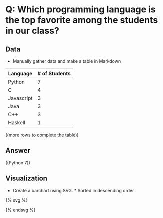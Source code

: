 # Q: Which programming language is the top favorite among the students in our class?

## Data

* Manually gather data and make a table in Markdown


| Language | # of Students |
| -- | -- |
| Python | 7 |
| C | 4 |
| Javascript | 3 |
| Java | 3 |
| C++ | 3| 
| Haskell | 1 |

((more rows to complete the table))

## Answer

((Python 7))

## Visualization

* Create a barchart using SVG. * Sorted in descending order

{% svg %}

<!-- extend this into a barchart -->
<rect x="0" width="20" height="33" style="fill:rgb(0,0,255);stroke-width:3;stroke:rgb(0,0,0)" />
<rect x="30" width="20" height="20" style="fill:rgb(0,0,255);stroke-width:3;stroke:rgb(0,0,0)" />
<rect x="60" width="20" height="14" style="fill:rgb(0,0,255);stroke-width:3;stroke:rgb(0,0,0)" />
<rect x="90" width="20" height="14" style="fill:rgb(0,0,255);stroke-width:3;stroke:rgb(0,0,0)" />
<rect x="120" width="20" height="14" style="fill:rgb(0,0,255);stroke-width:3;stroke:rgb(0,0,0)" />
<rect x="150" width="20" height="5" style="fill:rgb(0,0,255);stroke-width:3;stroke:rgb(0,0,0)" />

{% endsvg %}
